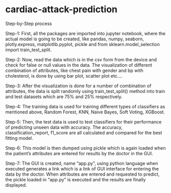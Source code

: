 # cardiac-attack-prediction

Step-by-Step process

Step-1: First, all the packages are imported into jupyter notebook, where the actual model is going to be created, like pandas, numpy, seaborn, plotly.express, matplotlib.pyplot, pickle and from sklearn.model_selection import train_test_split.

Step-2: Now, read the data which is in the csv form from the device and check for false or null values in the data. The visualization of different combination of attributes, like chest pain with gender and bp with cholesterol, is done by using bar plot, scatter plot etc….

Step-3: After the visualization is done for a number of combination of attributes, the data is split randomly using train_test_split() method into train and test datasets which are 75% and 25% respectively.

Step-4: The training data is used for training different types of classifiers as mentioned above, Random Forest, KNN, Naive Bayes, Soft Voting, XGBoost. 

Step-5: Then, the test data is used to test classifiers for their performance of predicting unseen data with accuracy. The accuracy, classification_report, f1_score are all calculated and compared for the best fitting model.

Step-6: This model is then dumped using pickle which is again loaded when the patient’s attributes are entered for results by the doctor in the GUI.

Step-7: The GUI is created, name “app.py”, using python language when executed generates a link which is a link of GUI interface for entering the data by the doctor. When attributes are entered and requested to predict, the pickle loaded in “app.py” is executed and the results are finally displayed. 
